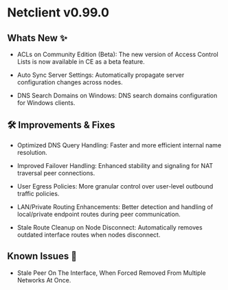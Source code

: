 # Netclient v0.99.0

## Whats New ✨

- ACLs on Community Edition (Beta): The new version of Access Control Lists is now available in CE as a beta feature.

- Auto Sync Server Settings: Automatically propagate server configuration changes across nodes.

- DNS Search Domains on Windows: DNS search domains configuration for Windows clients.

## 🛠 Improvements & Fixes

- Optimized DNS Query Handling: Faster and more efficient internal name resolution.

- Improved Failover Handling: Enhanced stability and signaling for NAT traversal peer connections.

- User Egress Policies: More granular control over user-level outbound traffic policies.

- LAN/Private Routing Enhancements: Better detection and handling of local/private endpoint routes during peer communication.

- Stale Route Cleanup on Node Disconnect: Automatically removes outdated interface routes when nodes disconnect.

## Known Issues 🐞

- Stale Peer On The Interface, When Forced Removed From Multiple Networks At Once.

